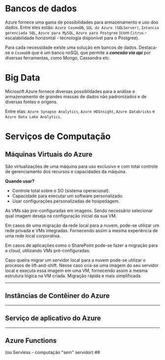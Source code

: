 # Bancos de dados #

Azure fornece uma gama de possibilidades para armazenamento e uso dos dados. Entre eles estão:
`Azure CosmoDB`, `SQL do Azure (SQLServer)`, `Intancia gerenciada SQL`, `Azure para MySQL`, `Azure para Postgree` (com `Citrus` - escalabilidade horizontal - tecnologia disponível para o Postgree).

Para cada necessidade existe uma solução em bancos de dados. Destaca-se o `CosmoDB` que é um banco noSQL que permite a ***conexão via api*** por diversas ferramentas, como Mongo, Cassandra etc.

# Big Data #

Microsoft Azure fornece diversas possiblidades para a análise e armazenamento de grandes massas de dados não padronizados e de diversas fontes e origens.

Entre elas: `Azure Synapse Analytics`, `Azure HDInsight`, `Azure Databricks` e `Azure Data Lake Analytics`.

# Serviços de Computação ##

## Máquinas Virtuais do Azure ##

São virtualizações de uma máquina para uso exclusivo e com total controle de gerenciamento dos recursos e capacidades da máquina.

**Quando usar?**
- Controle total sobre o SO (sistema operacional).
- Capacidade para executar um software personalizado.
- Usar configurações personalizadas de hospedagem.

As VMs são pre-configuradas em imagens. Sendo necessário selecionar qual imagem deseja na configuração inicial da sua VM. 

Em casos de uma migração da rede local para a nuvem, pode-se utilizar um rede privada e VMs integradas. Fornecendo assim a mesma experiência de uma rede local corporativa.

Em casos de aplicações como o SharePoint pode-se fazer a migração para a cloud, utilizando VMs pré-configuradas.

Caso queira migrar um servidor local para a nuvem pode-se utilizar o procesos de lift-and-shift. Nesse caso cria-se uma imagem do seu servidor local e executa essa imagem em uma VM, fornecendo assim a mesma estrutura lógica na VM criada. Migração rápida e mais simplificada.

---
## Instâncias de Contêiner do Azure ##

---
## Serviço de aplicativo do Azure ##

---
## Azure Functions ##
(ou Servless - computação "sem" servidor) ##

